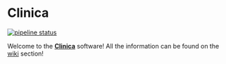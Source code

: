 # Clinica

[![pipeline status](https://gitlab.icm-institute.org/aramislab/clinica/badges/master/pipeline.svg)](https://gitlab.icm-institute.org/aramislab/clinica/commits/ci)

Welcome to the [**Clinica**](http://clinica.run) software! All the information can be found on the [wiki](http://clinica.run/doc) section!
